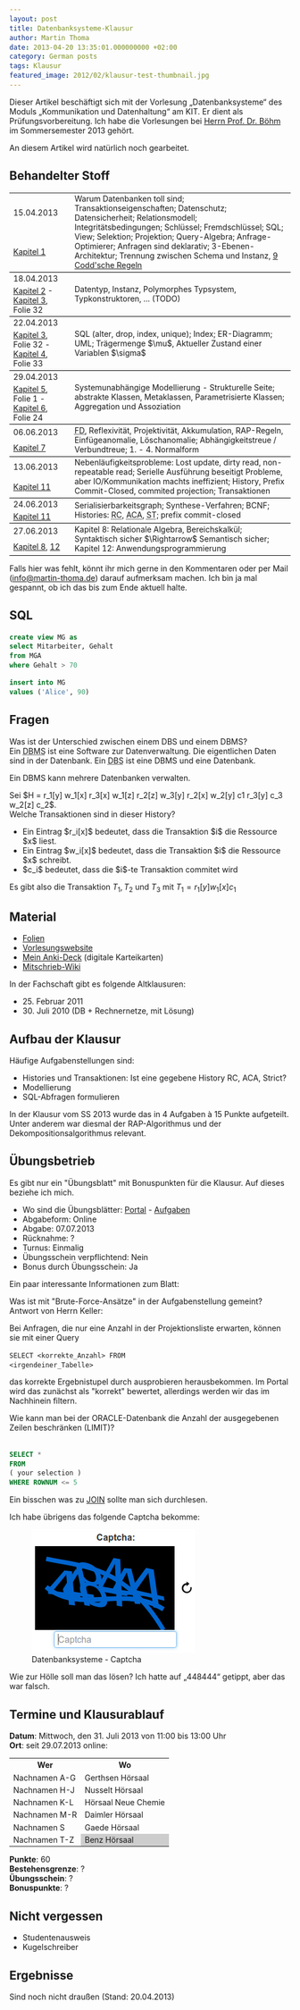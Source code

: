 ```yaml
---
layout: post
title: Datenbanksysteme-Klausur
author: Martin Thoma
date: 2013-04-20 13:35:01.000000000 +02:00
category: German posts
tags: Klausur
featured_image: 2012/02/klausur-test-thumbnail.jpg
---
```

<div class="info">Dieser Artikel besch&auml;ftigt sich mit der Vorlesung &bdquo;Datenbanksysteme&ldquo; des Moduls &bdquo;Kommunikation und Datenhaltung&ldquo; am KIT. Er dient als Pr&uuml;fungsvorbereitung. Ich habe die Vorlesungen bei <a href="http://dbis.ipd.uni-karlsruhe.de/336.php">Herrn Prof. Dr. B&ouml;hm</a> im Sommersemester 2013 geh&ouml;rt.</div>

An diesem Artikel wird nat&uuml;rlich noch gearbeitet.


## Behandelter Stoff
<table>

<tr>
<td>15.04.2013</td>
<td rowspan="2" style="border-bottom:1px solid black;"><span class="hint" title="Sie lagern Komplexit&auml;t aus: Keine redundante Speicherung von Daten, verhindern Inkonsistenzen">Warum Datenbanken toll sind</span>; <span class="hint" title="Atomarit&auml;t und Isolation">Transaktionseigenschaften</span>; Datenschutz; Datensicherheit; Relationsmodell; Integrit&auml;tsbedingungen; Schl&uuml;ssel; Fremdschl&uuml;ssel; SQL; View; <span class="hint" title="Zeile ausw&auml;hlen">Selektion</span>; <span class="hint" title="Spalte ausw&auml;hlen">Projektion</span>; <span class="hint" title="Beliebige Kombination der Operationen Verbund, Vereinigung, Differenz, Durchschnitt, Umbennenung, Projektion, Selektion">Query-Algebra</span>; <span class="hint" title="Zwei Selektionen k&ouml;nnen deutlich unterschiedlich gro&szlig;e Ergebnismengen haben. Werden sie hintereinander ausgef&uuml;hrt, empfiehlt es sich die st&auml;rker einschr&auml;nkende Selektion zuerst auszuf&uuml;hren.">Anfrage-Optimierer</span>; <span class="hint" title="Der Anwender sagt nur welches Ergebnis er will, nicht wie es ermittelt werden soll.">Anfragen sind deklarativ</span>; 3-Ebenen-Architektur; Trennung zwischen Schema und Instanz, <a href="https://de.wikipedia.org/wiki/Online_Analytical_Processing#12_Regeln_nach_Codd">9 Codd'sche Regeln</a></td>
</tr>
<tr>
<td style="border-bottom:1px solid black;"><a href="https://bscw.ira.uni-karlsruhe.de/pub/bscw.cgi/d1272879/Kap1-Einleitung.pdf">Kapitel 1</a></td>
</tr>

<tr>
<td>18.04.2013</td>
<td rowspan="2" style="border-bottom:1px solid black;">Datentyp, Instanz, Polymorphes Typsystem, Typkonstruktoren, ... (TODO)</td>
</tr>
<tr>
<td style="border-bottom:1px solid black;"><a href="https://bscw.ira.uni-karlsruhe.de/pub/bscw.cgi/d1274077/Kap2-Datenmodellierung.pdf">Kapitel 2</a> - <a href="https://bscw.ira.uni-karlsruhe.de/pub/bscw.cgi/d1274086/Kap3-DDL.pdf">Kapitel 3</a>, Folie 32</td>
</tr>

<tr>
<td>22.04.2013</td>
<td rowspan="2" style="border-bottom:1px solid black;">SQL (alter, drop, index, unique); Index; ER-Diagramm; UML; Tr&auml;germenge $\mu$, Aktueller Zustand einer Variablen $\sigma$</td>
</tr>
<tr>
<td style="border-bottom:1px solid black;"><a href="https://bscw.ira.uni-karlsruhe.de/pub/bscw.cgi/d1274086/Kap3-DDL.pdf">Kapitel 3</a>, Folie 32 - <a href="https://bscw.ira.uni-karlsruhe.de/pub/bscw.cgi/d1274693/Kap4-ERModell.pdf">Kapitel 4</a>, Folie 33</td>
</tr>

<tr>
<td>29.04.2013</td>
<td rowspan="2" style="border-bottom:1px solid black;">Systemunabh&auml;ngige Modellierung - Strukturelle Seite; <span class="hint" title="keine Instanzen, aber Ableitungen">abstrakte Klassen</span>, <span class="hint" title="Enthalten Methoden zur Erzeugung von Klassen">Metaklassen</span>, Parametrisierte Klassen; <span class="hint" title="Auto: R&auml;der, Lenkrad, Motor, Karosserie, ...">Aggregation</span> und <span class="hint" title="Fu&szlig;ballmanschaft besteht aus Spielern">Assoziation</span></td>
</tr>
<tr>
<td style="border-bottom:1px solid black;"><a href="https://bscw.ira.uni-karlsruhe.de/pub/bscw.cgi/d1275725/Kap5-DMfuerRealis.pdf">Kapitel 5</a>, Folie 1 - <a href="https://bscw.ira.uni-karlsruhe.de/pub/bscw.cgi/d1275734/Kap6-Abb-ER2RDM.pdf">Kapitel 6</a>, Folie 24</td>
</tr>

<tr>
<td>06.06.2013</td>
<td rowspan="2" style="border-bottom:1px solid black;"><abbr title="functional dependency">FD</abbr>, Reflexivit&auml;t, Projektivit&auml;t, Akkumulation, RAP-Regeln, Einf&uuml;geanomalie, L&ouml;schanomalie; Abh&auml;ngigkeitstreue / Verbundtreue; 1. - 4. Normalform</td>
</tr>
<tr>
<td style="border-bottom:1px solid black;"><a href="https://bscw.ira.uni-karlsruhe.de/pub/bscw.cgi/d1282295/Kap7-relEntwurf-Teil1.pdf">Kapitel 7</a></td>
</tr>

<tr>
<td>13.06.2013</td>
<td rowspan="2" style="border-bottom:1px solid black;">Nebenl&auml;ufigkeitsprobleme: Lost update, dirty read, non-repeatable read; Serielle Ausf&uuml;hrung beseitigt Probleme, aber IO/Kommunikation machts ineffizient; History,  Prefix Commit-Closed, commited projection; Transaktionen</td>
</tr>
<tr>
<td style="border-bottom:1px solid black;"><a href="https://bscw.ira.uni-karlsruhe.de/pub/bscw.cgi/d1289715/Kap11-ConcurrencyControl.pdf">Kapitel 11</a></td>
</tr>

<tr>
<td>24.06.2013</td>
<td rowspan="2" style="border-bottom:1px solid black;">Serialisierbarkeitsgraph; Synthese-Verfahren; BCNF; Histories: <abbr title="Recoverability">RC</abbr>, <abbr title="Avoids Cascading Aborts: Lesen nur von commiteten Transaktionen">ACA</abbr>, <abbr title="Strict (einfach RC+ACA, oder?)">ST</abbr>; <span class="hint" title="Wenn ich eine Eigenschaft habe, dann gilt sie auch vor dem letzten commit">prefix commit-closed</span></td>
</tr>
<tr>
<td style="border-bottom:1px solid black;"><a href="https://bscw.ira.uni-karlsruhe.de/pub/bscw.cgi/d1289715/Kap11-ConcurrencyControl.pdf">Kapitel 11</a></td>
</tr>

<tr>
<td>27.06.2013</td>
<td rowspan="2" style="border-bottom:1px solid black;">Kapitel 8: Relationale Algebra, Bereichskalk&uuml;l; Syntaktisch sicher $\Rightarrow$ Semantisch sicher; Kapitel 12: Anwendungsprogrammierung</td>
</tr>
<tr>
<td style="border-bottom:1px solid black;"><a href="https://bscw.ira.uni-karlsruhe.de/pub/bscw.cgi/d1291006/Kap8-relAlg.pdf">Kapitel 8</a>, <a href="https://bscw.ira.uni-karlsruhe.de/pub/bscw.cgi/d1294925/Kap12-Schnittstellen.pdf">12</a></td>
</tr>
</table>

Falls hier was fehlt, k&ouml;nnt ihr mich gerne in den Kommentaren oder per Mail (info@martin-thoma.de) darauf aufmerksam machen. Ich bin ja mal gespannt, ob ich das bis zum Ende aktuell halte.


## SQL

```sql
create view MG as
select Mitarbeiter, Gehalt
from MGA
where Gehalt > 70
```

```sql
insert into MG
values ('Alice', 90)
```


## Fragen
<div class="question">
<span class="question">Was ist der Unterschied zwischen einem DBS und einem DBMS?</span>
<div class="answer">
Ein <abbr title="Datenbankmanagementsystem">DBMS</abbr> ist eine Software zur Datenverwaltung. Die eigentlichen Daten sind in der Datenbank.
Ein <abbr title="Datenbanksystem">DBS</abbr> ist eine DBMS und eine Datenbank.

Ein DBMS kann mehrere Datenbanken verwalten.
</div>
</div>

<div class="question">
<span class="question">Sei $H = r_1[y] w_1[x] r_3[x] w_1[z] r_2[z] w_3[y] r_2[x] w_2[y] c1 r_3[y] c_3 w_2[z] c_2$.<br/>Welche Transaktionen sind in dieser History?</span>
<div class="answer">
<ul>
  <li>Ein Eintrag $r_i[x]$ bedeutet, dass die Transaktion $i$ die Ressource $x$ liest.</li>
  <li>Ein Eintrag $w_i[x]$ bedeutet, dass die Transaktion $i$ die Ressource $x$ schreibt.</li>
  <li>$c_i$ bedeutet, dass die $i$-te Transaktion commitet wird</li>
</ul>

Es gibt also die Transaktion $T_1, T_2 \text{ und } T_3$ mit
$T_1 = r_1[y] w_1[x] c_1$
</div>
</div>


## Material
<ul>
  <li><a href="https://bscw.ira.uni-karlsruhe.de/pub/bscw.cgi/1272509?client_size=1366x655">Folien</a></li>
  <li><a href="http://dbis.ipd.uni-karlsruhe.de/1969.php">Vorlesungswebsite</a></li>
  <li><a href="./anki/Datenbanksysteme.apkg">Mein Anki-Deck</a> (digitale Karteikarten)</li>
  <li><a href="http://mitschriebwiki.nomeata.de/Datenhaltung.pdf.4.pdf">Mitschrieb-Wiki</a></li>
</ul>

In der Fachschaft gibt es folgende Altklausuren:

<ul>
  <li>25. Februar 2011</li>
  <li>30. Juli 2010 (DB + Rechnernetze, mit L&ouml;sung)</li>
</ul>


## Aufbau der Klausur
H&auml;ufige Aufgabenstellungen sind:

<ul>
  <li>Histories und Transaktionen: Ist eine gegebene History RC, ACA, Strict?</li>
  <li>Modellierung</li>
  <li>SQL-Abfragen formulieren</li>
</ul>

In der Klausur vom SS 2013 wurde das in 4 Aufgaben &agrave; 15 Punkte aufgeteilt. Unter anderem war diesmal der RAP-Algorithmus und der Dekompositionsalgorithmus relevant.


## &Uuml;bungsbetrieb
Es gibt nur ein "&Uuml;bungsblatt" mit Bonuspunkten f&uuml;r die Klausur. Auf dieses beziehe ich mich.

<ul>
<li>Wo sind die &Uuml;bungsbl&auml;tter: <a href="https://dalaran.ipd.kit.edu">Portal</a> - <a href="https://bscw.ira.uni-karlsruhe.de/pub/bscw.cgi/d1289127/SQL-%C3%9Cbungsblatt%20%28relevant%20f%C3%BCr%20Klausurbonus%29.pdf">Aufgaben</a></li>
<li>Abgabeform: Online</li>
<li>Abgabe: 07.07.2013</li>
<li>R&uuml;cknahme: ?</li>
<li>Turnus: Einmalig</li>
<li>&Uuml;bungsschein verpflichtend: Nein</li>
<li>Bonus durch &Uuml;bungsschein: Ja</li>
</ul>

Ein paar interessante Informationen zum Blatt:

<div class="question">
<span class="question">Was ist mit "Brute-Force-Ans&auml;tze" in der Aufgabenstellung gemeint?</span>
<div class="answer">
Antwort von Herrn Keller:

Bei Anfragen, die nur eine Anzahl in der Projektionsliste erwarten, k&ouml;nnen sie mit einer Query

<code>SELECT <korrekte_Anzahl> FROM <irgendeiner_Tabelle></code>

das korrekte Ergebnistupel durch ausprobieren herausbekommen. Im Portal wird das zun&auml;chst als "korrekt" bewertet, allerdings werden wir das im Nachhinein filtern.
</div>
</div>

<div class="question">
<span class="question">Wie kann man bei der ORACLE-Datenbank die Anzahl der ausgegebenen Zeilen beschr&auml;nken (LIMIT)?</span>
<div class="answer">

```sql

SELECT *
FROM
( your selection )
WHERE ROWNUM <= 5

```

</div>
</div>

Ein bisschen was zu <a href="http://en.wikipedia.org/wiki/Join_(SQL)">JOIN</a> sollte man sich durchlesen.

Ich habe &uuml;brigens das folgende Captcha bekomme:

<figure class="aligncenter">
            <a href="../images/2013/04/captcha-db.png"><img src="../images/2013/04/captcha-db.png" alt="Datenbanksysteme - Captcha" style="max-width:293px;max-height:221px" class="size-full wp-image-70581"/></a>
            <figcaption class="text-center">Datenbanksysteme - Captcha</figcaption>
        </figure>

Wie zur H&ouml;lle soll man das l&ouml;sen? Ich hatte auf &bdquo;448444&ldquo; getippt, aber das war falsch.


## Termine und Klausurablauf
<strong>Datum</strong>: Mittwoch, den 31. Juli 2013 von 11:00 bis 13:00 Uhr<br/>
<strong>Ort</strong>: seit 29.07.2013 online:<br/>

<table>
  <tr>
    <th>Wer</th>
    <th>Wo</th>
  </tr>
  <tr>
    <td>Nachnamen A-G</td>
    <td>Gerthsen H&ouml;rsaal</td>
  </tr>
  <tr>
    <td>Nachnamen H-J</td>
    <td>Nusselt H&ouml;rsaal</td>
  </tr>
  <tr>
    <td>Nachnamen K-L</td>
    <td>H&ouml;rsaal Neue Chemie</td>
  </tr>
  <tr>
    <td>Nachnamen M-R</td>
    <td>Daimler H&ouml;rsaal</td>
  </tr>
  <tr>
    <td>Nachnamen S</td>
    <td>Gaede H&ouml;rsaal</td>
  </tr>
  <tr>
    <td>Nachnamen T-Z</td>
    <td style="background-color:#cdcdcd">Benz H&ouml;rsaal</td>
  </tr>
</table>

<strong>Punkte</strong>: 60<br/>
<strong>Bestehensgrenze</strong>: ?<br/>
<strong>&Uuml;bungsschein</strong>: ?<br/>
<strong>Bonuspunkte</strong>: ?


## Nicht vergessen
<ul>
  <li>Studentenausweis</li>
  <li>Kugelschreiber</li>
</ul>


## Ergebnisse
Sind noch nicht drau&szlig;en (Stand: 20.04.2013)
